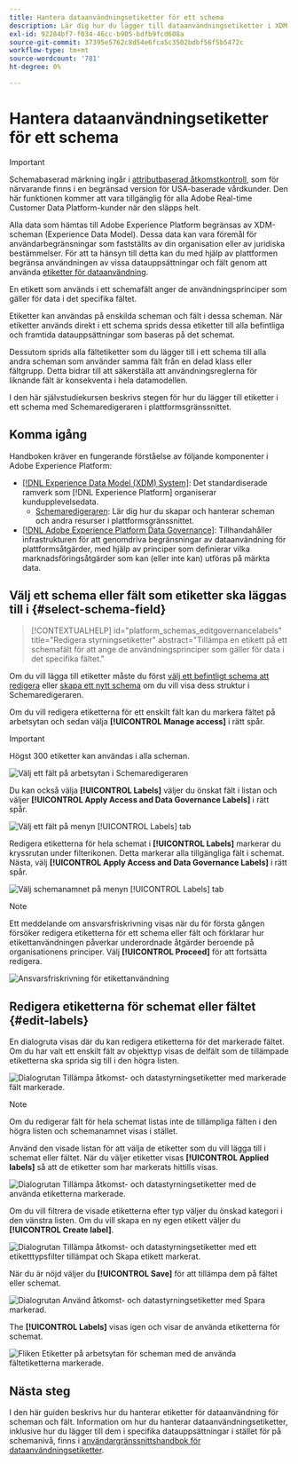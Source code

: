 ```yaml
---
title: Hantera dataanvändningsetiketter för ett schema
description: Lär dig hur du lägger till dataanvändningsetiketter i XDM-schemafält (Experience Data Model) i Adobe Experience Platform-gränssnittet.
exl-id: 92284bf7-f034-46cc-b905-bdfb9fcd608a
source-git-commit: 37395e5762c8d54e6fca5c3502bdbf56f5b5472c
workflow-type: tm+mt
source-wordcount: '781'
ht-degree: 0%

---
```


# Hantera dataanvändningsetiketter för ett schema

>[!IMPORTANT]
>
>Schemabaserad märkning ingår i [attributbaserad åtkomstkontroll](../../access-control/abac/overview.md), som för närvarande finns i en begränsad version för USA-baserade vårdkunder. Den här funktionen kommer att vara tillgänglig för alla Adobe Real-time Customer Data Platform-kunder när den släpps helt.

Alla data som hämtas till Adobe Experience Platform begränsas av XDM-scheman (Experience Data Model). Dessa data kan vara föremål för användarbegränsningar som fastställts av din organisation eller av juridiska bestämmelser. För att ta hänsyn till detta kan du med hjälp av plattformen begränsa användningen av vissa datauppsättningar och fält genom att använda [etiketter för dataanvändning](../../data-governance/labels/overview.md).

En etikett som används i ett schemafält anger de användningsprinciper som gäller för data i det specifika fältet.

Etiketter kan användas på enskilda scheman och fält i dessa scheman. När etiketter används direkt i ett schema sprids dessa etiketter till alla befintliga och framtida datauppsättningar som baseras på det schemat.

Dessutom sprids alla fältetiketter som du lägger till i ett schema till alla andra scheman som använder samma fält från en delad klass eller fältgrupp. Detta bidrar till att säkerställa att användningsreglerna för liknande fält är konsekventa i hela datamodellen.

I den här självstudiekursen beskrivs stegen för hur du lägger till etiketter i ett schema med Schemaredigeraren i plattformsgränssnittet.

## Komma igång

Handboken kräver en fungerande förståelse av följande komponenter i Adobe Experience Platform:

* [[!DNL Experience Data Model (XDM) System]](../home.md): Det standardiserade ramverk som [!DNL Experience Platform] organiserar kundupplevelsedata.
   * [Schemaredigeraren](../ui/overview.md): Lär dig hur du skapar och hanterar scheman och andra resurser i plattformsgränssnittet.
* [[!DNL Adobe Experience Platform Data Governance]](../../data-governance/home.md): Tillhandahåller infrastrukturen för att genomdriva begränsningar av dataanvändning för plattformsåtgärder, med hjälp av principer som definierar vilka marknadsföringsåtgärder som kan (eller inte kan) utföras på märkta data.

## Välj ett schema eller fält som etiketter ska läggas till i {#select-schema-field}

>[!CONTEXTUALHELP]
>id="platform_schemas_editgovernancelabels"
>title="Redigera styrningsetiketter"
>abstract="Tillämpa en etikett på ett schemafält för att ange de användningsprinciper som gäller för data i det specifika fältet."

Om du vill lägga till etiketter måste du först [välj ett befintligt schema att redigera](../ui/resources/schemas.md#edit) eller [skapa ett nytt schema](../ui/resources/schemas.md#create) om du vill visa dess struktur i Schemaredigeraren.

Om du vill redigera etiketterna för ett enskilt fält kan du markera fältet på arbetsytan och sedan välja **[!UICONTROL Manage access]** i rätt spår.

>[!IMPORTANT]
>
>Högst 300 etiketter kan användas i alla scheman.

![Välj ett fält på arbetsytan i Schemaredigeraren](../images/tutorials/labels/manage-access.png)

Du kan också välja **[!UICONTROL Labels]** väljer du önskat fält i listan och väljer **[!UICONTROL Apply Access and Data Governance Labels]** i rätt spår.

![Välj ett fält på menyn [!UICONTROL Labels] tab](../images/tutorials/labels/select-field-on-labels-tab.png)

Redigera etiketterna för hela schemat i **[!UICONTROL Labels]** markerar du kryssrutan under filterikonen. Detta markerar alla tillgängliga fält i schemat. Nästa, välj **[!UICONTROL Apply Access and Data Governance Labels]** i rätt spår.

![Välj schemanamnet på menyn [!UICONTROL Labels] tab](../images/tutorials/labels/select-schema-on-labels-tab.png)

>[!NOTE]
>
>Ett meddelande om ansvarsfriskrivning visas när du för första gången försöker redigera etiketterna för ett schema eller fält och förklarar hur etikettanvändningen påverkar underordnade åtgärder beroende på organisationens principer. Välj **[!UICONTROL Proceed]** för att fortsätta redigera.
>
>![Ansvarsfriskrivning för etikettanvändning](../images/tutorials/labels/disclaimer.png)

## Redigera etiketterna för schemat eller fältet {#edit-labels}

En dialogruta visas där du kan redigera etiketterna för det markerade fältet. Om du har valt ett enskilt fält av objekttyp visas de delfält som de tillämpade etiketterna ska sprida sig till i den högra listen.

![Dialogrutan Tillämpa åtkomst- och datastyrningsetiketter med markerade fält markerade.](../images/tutorials/labels/edit-labels.png)

>[!NOTE]
>
>Om du redigerar fält för hela schemat listas inte de tillämpliga fälten i den högra listen och schemanamnet visas i stället.

Använd den visade listan för att välja de etiketter som du vill lägga till i schemat eller fältet. När du väljer etiketter visas **[!UICONTROL Applied labels]** så att de etiketter som har markerats hittills visas.

![Dialogrutan Tillämpa åtkomst- och datastyrningsetiketter med de använda etiketterna markerade.](../images/tutorials/labels/applied-labels.png)

Om du vill filtrera de visade etiketterna efter typ väljer du önskad kategori i den vänstra listen. Om du vill skapa en ny egen etikett väljer du **[!UICONTROL Create label]**.

![Dialogrutan Tillämpa åtkomst- och datastyrningsetiketter med ett etiketttypsfilter tillämpat och Skapa etikett markerat.](../images/tutorials/labels/filter-and-create-custom.png)

När du är nöjd väljer du **[!UICONTROL Save]** för att tillämpa dem på fältet eller schemat.

![Dialogrutan Använd åtkomst- och datastyrningsetiketter med Spara markerad.](../images/tutorials/labels/save-labels.png)

The **[!UICONTROL Labels]** visas igen och visar de använda etiketterna för schemat.

![Fliken Etiketter på arbetsytan för scheman med de använda fältetiketterna markerade.](../images/tutorials/labels/field-labels-added.png)

## Nästa steg

I den här guiden beskrivs hur du hanterar etiketter för dataanvändning för scheman och fält. Information om hur du hanterar dataanvändningsetiketter, inklusive hur du lägger till dem i specifika datauppsättningar i stället för på schemanivå, finns i [användargränssnittshandbok för dataanvändningsetiketter](../../data-governance/labels/user-guide.md).
